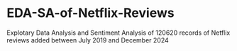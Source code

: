 # EDA-SA-of-Netflix-Reviews
Explotary Data Analysis and Sentiment Analysis of 120620 records of Netflix reviews added between July 2019 and December 2024
